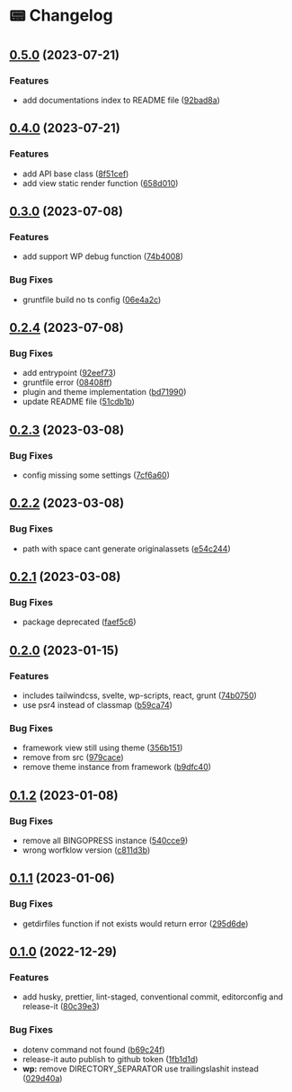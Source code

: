# 📟 Changelog

## [0.5.0](https://github.com/artistudioxyz/dot-framework/compare/v0.4.0...v0.5.0) (2023-07-21)


### Features

* add documentations index to README file ([92bad8a](https://github.com/artistudioxyz/dot-framework/commit/92bad8a4400c8ae990dabd538a6c9713358af83f))

## [0.4.0](https://github.com/artistudioxyz/dot-framework/compare/v0.3.0...v0.4.0) (2023-07-21)


### Features

* add API base class ([8f51cef](https://github.com/artistudioxyz/dot-framework/commit/8f51cef7ad31f9cfdc8f669b35b6b2c277517393))
* add view static render function ([658d010](https://github.com/artistudioxyz/dot-framework/commit/658d010cc42cedebe9d8339f79e99ec693fc11ff))

## [0.3.0](https://github.com/artistudioxyz/dot-framework/compare/v0.2.4...v0.3.0) (2023-07-08)


### Features

* add support WP debug function ([74b4008](https://github.com/artistudioxyz/dot-framework/commit/74b40080a42d8419bc1122c63d16d009f58a1c32))


### Bug Fixes

* gruntfile build no ts config ([06e4a2c](https://github.com/artistudioxyz/dot-framework/commit/06e4a2c38345b02d2b34ab81119a6fb7f823d50a))

## [0.2.4](https://github.com/artistudioxyz/dot-framework/compare/v0.2.3...v0.2.4) (2023-07-08)


### Bug Fixes

* add entrypoint ([92eef73](https://github.com/artistudioxyz/dot-framework/commit/92eef73df96d23c326c5bc64b713dedb542ddfea))
* gruntfile error ([08408ff](https://github.com/artistudioxyz/dot-framework/commit/08408fff9023a8e62b06a2cd7c9aac3002968756))
* plugin and theme implementation ([bd71990](https://github.com/artistudioxyz/dot-framework/commit/bd71990372c601fb63468597985a100ac4a1b73c))
* update README file ([51cdb1b](https://github.com/artistudioxyz/dot-framework/commit/51cdb1beea40beb85849caed68d98ad52f2344e3))

## [0.2.3](https://github.com/artistudioxyz/dot-framework/compare/v0.2.2...v0.2.3) (2023-03-08)


### Bug Fixes

* config missing some settings ([7cf6a60](https://github.com/artistudioxyz/dot-framework/commit/7cf6a60e632e5eaeecdd9f706be0f6788b5608ad))

## [0.2.2](https://github.com/artistudioxyz/dot-framework/compare/v0.2.1...v0.2.2) (2023-03-08)


### Bug Fixes

* path with space cant generate originalassets ([e54c244](https://github.com/artistudioxyz/dot-framework/commit/e54c244e1a58a66c162a88d3f079dec0231e917d))

## [0.2.1](https://github.com/artistudioxyz/dot-framework/compare/v0.2.0...v0.2.1) (2023-03-08)


### Bug Fixes

* package deprecated ([faef5c6](https://github.com/artistudioxyz/dot-framework/commit/faef5c67dc771c832803dcd26bfcea27139f1102))

## [0.2.0](https://github.com/artistudioxyz/dot-framework/compare/v0.1.2...v0.2.0) (2023-01-15)


### Features

* includes tailwindcss, svelte, wp-scripts, react, grunt ([74b0750](https://github.com/artistudioxyz/dot-framework/commit/74b0750b3ae5f9435ae02fc86b5aa9a38c37462b))
* use psr4 instead of classmap ([b59ca74](https://github.com/artistudioxyz/dot-framework/commit/b59ca7409ff87f2141c2c8263c8803caf40ceafc))


### Bug Fixes

* framework view still using theme ([356b151](https://github.com/artistudioxyz/dot-framework/commit/356b1517f63cae84e0c6f7fad06ce15c858c3ce8))
* remove  from src ([979cace](https://github.com/artistudioxyz/dot-framework/commit/979cace8c08bf62a0bda5d7a78b0582576d845d2))
* remove theme instance from framework ([b9dfc40](https://github.com/artistudioxyz/dot-framework/commit/b9dfc40cda274c5a1ccd77171fb06046240ce908))

## [0.1.2](https://github.com/artistudioxyz/dot-framework/compare/v0.1.1...v0.1.2) (2023-01-08)


### Bug Fixes

* remove all BINGOPRESS instance ([540cce9](https://github.com/artistudioxyz/dot-framework/commit/540cce9b851c5409705f51441d3201020db6af80))
* wrong worfklow version ([c811d3b](https://github.com/artistudioxyz/dot-framework/commit/c811d3b3e4ed897ed31e0c7f93e028d98ecc43fd))

## [0.1.1](https://github.com/artistudioxyz/dot-framework/compare/v0.1.0...v0.1.1) (2023-01-06)


### Bug Fixes

* getdirfiles function if not exists would return error ([295d6de](https://github.com/artistudioxyz/dot-framework/commit/295d6de23abb764e49f040d8bacd3a3a527edf2f))

## [0.1.0](https://github.com/artistudioxyz/dot-framework/compare/v0.0.5...v0.1.0) (2022-12-29)


### Features

* add husky, prettier, lint-staged, conventional commit, editorconfig and release-it ([80c39e3](https://github.com/artistudioxyz/dot-framework/commit/80c39e326a4aea01013d220b36e3fd5fb4bc81c3))


### Bug Fixes

* dotenv command not found ([b69c24f](https://github.com/artistudioxyz/dot-framework/commit/b69c24f1913e605aeb37619252f98cb4b6cf17cf))
* release-it auto publish to github token ([1fb1d1d](https://github.com/artistudioxyz/dot-framework/commit/1fb1d1d7d6f7d5d48b4cbd142fddb1ea3c9dcaa5))
* **wp:** remove DIRECTORY_SEPARATOR use trailingslashit instead ([029d40a](https://github.com/artistudioxyz/dot-framework/commit/029d40ade3d8cac2b03fb7715e6f5c53cc63f93b))